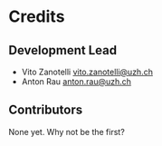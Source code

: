 # Credits

## Development Lead

  - Vito Zanotelli <vito.zanotelli@uzh.ch>
  - Anton Rau <anton.rau@uzh.ch>

## Contributors

None yet. Why not be the first?
